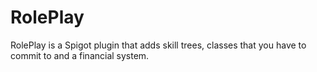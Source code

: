 # RolePlay
RolePlay is a Spigot plugin that adds skill trees, classes that you have to commit to and a financial system.
